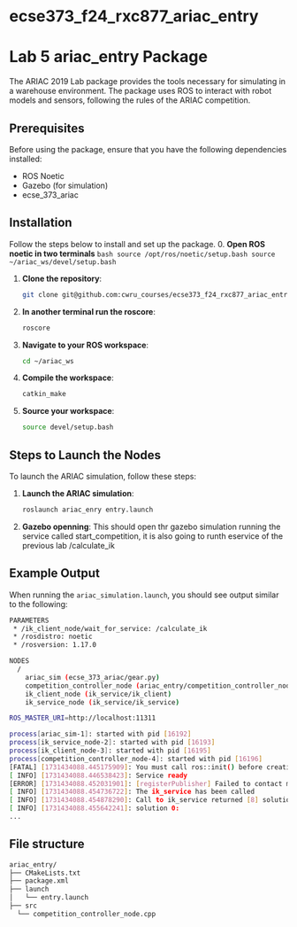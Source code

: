 # ecse373_f24_rxc877_ariac_entry
# Lab 5 ariac_entry Package

The ARIAC 2019 Lab package provides the tools necessary for simulating in a warehouse environment. The package uses ROS to interact with robot models and sensors, following the rules of the ARIAC competition.

## Prerequisites

Before using the package, ensure that you have the following dependencies installed:

- ROS Noetic
- Gazebo (for simulation)
- ecse_373_ariac
  

## Installation

Follow the steps below to install and set up the package.
0. **Open ROS noetic in two terminals**
    ```bash
    source /opt/ros/noetic/setup.bash
    source ~/ariac_ws/devel/setup.bash
    ```

1. **Clone the repository**:

    ```bash
    git clone git@github.com:cwru_courses/ecse373_f24_rxc877_ariac_entry.git
    ```
2. **In another terminal run the roscore**:

    ```bash
    roscore
    ```
    
3. **Navigate to your ROS workspace**:

    ```bash
    cd ~/ariac_ws
    ```

4. **Compile the workspace**:

    ```bash
    catkin_make
    ```

5. **Source your workspace**:

    ```bash
    source devel/setup.bash
    ```

## Steps to Launch the Nodes

To launch the ARIAC simulation, follow these steps:

1. **Launch the ARIAC simulation**:

    ```bash
    roslaunch ariac_enry entry.launch
    ```

2. **Gazebo openning**:
    This should open thr gazebo simulation running the service called start_competition, it is also going to runth eservice of the previous lab /calculate_ik
    

## Example Output

When running the `ariac_simulation.launch`, you should see output similar to the following:

  ```bash
  PARAMETERS
   * /ik_client_node/wait_for_service: /calculate_ik
   * /rosdistro: noetic
   * /rosversion: 1.17.0
  
  NODES
    /
      ariac_sim (ecse_373_ariac/gear.py)
      competition_controller_node (ariac_entry/competition_controller_node)
      ik_client_node (ik_service/ik_client)
      ik_service_node (ik_service/ik_service)
  
  ROS_MASTER_URI=http://localhost:11311
  
  process[ariac_sim-1]: started with pid [16192]
  process[ik_service_node-2]: started with pid [16193]
  process[ik_client_node-3]: started with pid [16195]
  process[competition_controller_node-4]: started with pid [16196]
  [FATAL] [1731434088.445175909]: You must call ros::init() before creating the first NodeHandle
  [ INFO] [1731434088.446538423]: Service ready 
  [ERROR] [1731434088.452031901]: [registerPublisher] Failed to contact master at [:0].  Retrying...
  [ INFO] [1731434088.454736722]: The ik_service has been called
  [ INFO] [1731434088.454878290]: Call to ik_service returned [8] solutions
  [ INFO] [1731434088.455642241]: solution 0:
  ...
  ```
## File structure 
  ```bash
  ariac_entry/
  ├── CMakeLists.txt
  ├── package.xml
  ├── launch
  │   └── entry.launch 
  ├── src
    └── competition_controller_node.cpp

  ```

